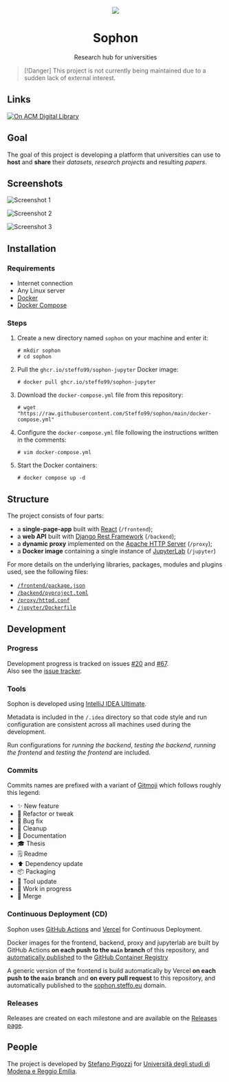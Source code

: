 <div align="center">

![](.media/icon-128x128_round.png)

# Sophon

Research hub for universities

</div>

> [!Danger]
> This project is not currently being maintained due to a sudden lack of external interest.

## Links

[![On ACM Digital Library](https://img.shields.io/badge/acm%20digital%20library-open%20access-b95709)](https://dl.acm.org/doi/abs/10.1145/3491418.3535163)


## Goal

The goal of this project is developing a platform that universities can use to **host** and **share** their _datasets_, _research projects_ and resulting _papers_.


## Screenshots

![Screenshot 1](https://user-images.githubusercontent.com/1540885/138204295-59c6efc3-a4fe-4c91-982b-8257e42b7970.png)

![Screenshot 2](https://user-images.githubusercontent.com/1540885/138204345-346d144f-914f-4435-8816-69abe4a34381.png)

![Screenshot 3](https://user-images.githubusercontent.com/1540885/138204387-69cd2e63-3030-48b8-a149-043e3e2393f7.png)


## Installation

### Requirements

- Internet connection
- Any Linux server
- [Docker][what-is-docker]
- [Docker Compose][what-is-compose]

[what-is-docker]: https://www.docker.com/

[what-is-compose]: https://docs.docker.com/compose/


### Steps

1. Create a new directory named `sophon` on your machine and enter it:
   ```console
   # mkdir sophon
   # cd sophon
   ```

2. Pull the `ghcr.io/steffo99/sophon-jupyter` Docker image:
   ```console
   # docker pull ghcr.io/steffo99/sophon-jupyter
   ```

3. Download the `docker-compose.yml` file from this repository:
   ```console
   # wget "https://raw.githubusercontent.com/Steffo99/sophon/main/docker-compose.yml"
   ```

4. Configure the `docker-compose.yml` file following the instructions written in the comments:
   ```console
   # vim docker-compose.yml
   ```

5. Start the Docker containers:
   ```console
   # docker compose up -d
   ```


## Structure

The project consists of four parts:

- a **single-page-app** built with [React][what-is-react] (`/frontend`);
- a **web API** built with [Django Rest Framework][what-is-drf] (`/backend`);
- a **dynamic proxy** implemented on the [Apache HTTP Server][what-is-httpd] (`/proxy`);
- a **Docker image** containing a single instance of [JupyterLab][what-is-jupyterlab] (`/jupyter`)

[what-is-react]: https://reactjs.org/

[what-is-drf]: https://www.django-rest-framework.org/

[what-is-httpd]: https://httpd.apache.org/

[what-is-jupyterlab]: https://jupyter.org/

For more details on the underlying libraries, packages, modules and plugins used, see the following files:

- [`/frontend/package.json`][lib-frontend]
- [`/backend/pyproject.toml`][lib-backend]
- [`/proxy/httpd.conf`][lib-proxy]
- [`/jupyter/Dockerfile`][lib-jupyter]

[lib-frontend]: https://github.com/Steffo99/sophon/blob/main/frontend/package.json

[lib-backend]: https://github.com/Steffo99/sophon/blob/main/backend/pyproject.toml

[lib-proxy]: https://github.com/Steffo99/sophon/blob/main/proxy/httpd.conf

[lib-jupyter]: https://github.com/Steffo99/sophon/blob/main/jupyter/Dockerfile


## Development

### Progress

Development progress is tracked on issues [#20][issue-#20] and [#67][issue-#67].  
Also see the [issue tracker][issue-tracker].

[issue-#20]: https://github.com/Steffo99/sophon/issues/20

[issue-#67]: https://github.com/Steffo99/sophon/issues/67

[issue-tracker]: https://github.com/Steffo99/sophon/issues


### Tools

Sophon is developed using [IntelliJ IDEA Ultimate][what-is-idea].

Metadata is included in the `/.idea` directory so that code style and run configuration are consistent across all machines used during the development.

Run configurations for *running the backend*, *testing the backend*, *running the frontend* and *testing the frontend* are included.

[what-is-idea]: https://www.jetbrains.com/idea/


### Commits

Commits names are prefixed with a variant of [Gitmoji][what-is-gitmoji] which follows roughly this legend:

- ✨ New feature
- 🔧 Refactor or tweak
- 🐛 Bug fix
- 🧹 Cleanup
- 📔 Documentation
- 🎓 Thesis
- 🗒 Readme
- ⬆ Dependency update
- 📦 Packaging
- 🔨 Tool update
- 🚧 Work in progress
- 🔀 Merge

[what-is-gitmoji]: https://gitmoji.dev/


### Continuous Deployment (CD)

Sophon uses [GitHub Actions][what-is-github-actions] and [Vercel][what-is-vercel] for Continuous Deployment.

[what-is-vercel]: https://vercel.com/

[what-is-github-actions]: https://docs.github.com/en/actions

Docker images for the frontend, backend, proxy and jupyterlab are built by GitHub Actions **on each push to the `main` branch** of this repository,
and [automatically published][list-containers] to the [GitHub Container Registry][what-is-github-containers]

[list-containers]: https://github.com/Steffo99?tab=packages&repo_name=sophon

[what-is-github-containers]: https://docs.github.com/en/packages/working-with-a-github-packages-registry/working-with-the-container-registry

A generic version of the frontend is build automatically by Vercel **on each push to the `main` branch** and **on every pull request** to this repository, and
automatically published to the [sophon.steffo.eu](https://sophon.steffo.eu) domain.


### Releases

Releases are created on each milestone and are available on the [Releases page][list-releases].

[list-releases]: https://github.com/Steffo99/sophon/releases


## People

The project is developed by [Stefano Pigozzi][who-is-stefano-pigozzi] for [Università degli studi di Modena e Reggio Emilia][what-is-unimore].

[who-is-stefano-pigozzi]: https://steffo.eu

[what-is-unimore]: https://www.unimore.it/
